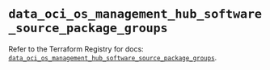 # `data_oci_os_management_hub_software_source_package_groups`

Refer to the Terraform Registry for docs: [`data_oci_os_management_hub_software_source_package_groups`](https://registry.terraform.io/providers/oracle/oci/7.19.0/docs/data-sources/os_management_hub_software_source_package_groups).
